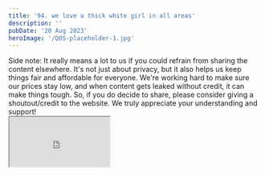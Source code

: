 ```yaml
---
title: '94. we love a thick white girl in all areas'
description: ''
pubDate: '20 Aug 2023'
heroImage: '/QOS-placeholder-1.jpg'
---
```

<div class="video_paragraph_header"> Side note: It really means a lot to us if you could refrain from sharing the content elsewhere. It's not just about privacy, but it also helps us keep things fair and affordable for everyone. We're working hard to make sure our prices stay low, and when content gets leaked without credit, it can make things tough. So, if you do decide to share, please consider giving a shoutout/credit to the website. We truly appreciate your understanding and support!</div>

<iframe src="https://drive.google.com/file/d/1U5M7Ez7EEQ78ERVW6fOWwjJv-t-xZ29w/preview" width="200" height="100" allow="autoplay" allowfullscreen="allowfullscreen"></iframe>

<br>
<br>
<!---<a class="read_more" href="https://drive.google.com/file/d/1U5M7Ez7EEQ78ERVW6fOWwjJv-t-xZ29w/view?usp=sharing">Download</a>--->